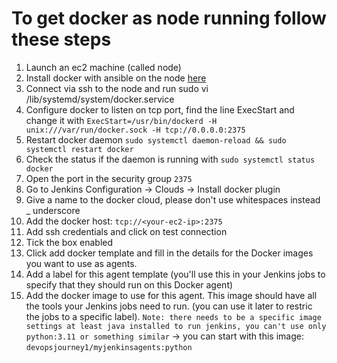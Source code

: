 # To get docker as node running follow these steps

1. Launch an ec2 machine (called node)
2. Install docker with ansible on the node [here](https://github.com/tarasowski/jenkinsfile.template/blob/main/jenkins-node-docker-playbook.yml)
3. Connect via ssh to the node and run sudo vi /lib/systemd/system/docker.service
4. Configure docker to listen on tcp port, find the line ExecStart and change it with `ExecStart=/usr/bin/dockerd -H unix:///var/run/docker.sock -H tcp://0.0.0.0:2375`
5. Restart docker daemon `sudo systemctl daemon-reload && sudo systemctl restart docker`
6. Check the status if the daemon is running with `sudo systemctl status docker`
7. Open the port in the security group `2375`
8. Go to Jenkins Configuration -> Clouds -> Install docker plugin
9. Give a name to the docker cloud, please don't use whitespaces instead _ underscore
10. Add the docker host: `tcp://<your-ec2-ip>:2375`
11. Add ssh credentials and click on test connection
12. Tick the box enabled
13. Click add docker template and fill in the details for the Docker images you want to use as agents.
14. Add a label for this agent template (you'll use this in your Jenkins jobs to specify that they should run on this Docker agent)
15. Add the docker image to use for this agent. This image should have all the tools your Jenkins jobs need to run. (you can use it later to restric the jobs to a specific label). `Note: there needs to be a specific image settings at least java installed to run jenkins, you can't use only python:3.11 or something similar` -> you can start with this image: `devopsjourney1/myjenkinsagents:python`
